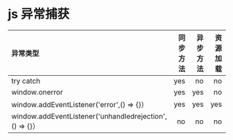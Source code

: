 # js 异常捕获
| 异常类型 | 同步方法 | 异步方法 | 资源加载 | Promise | async/await |
| :-----| ----: | ----: |-----:| ----: | :----: |
| try catch | yes | no | no | no | yes |
| window.onerror | yes | yes | no | no | no |
| window.addEventListener('error',() => {}） | yes | yes | yes | no | no |
| window.addEventListener('unhandledrejection',() => {}） | no | no | no | yes | yes |
